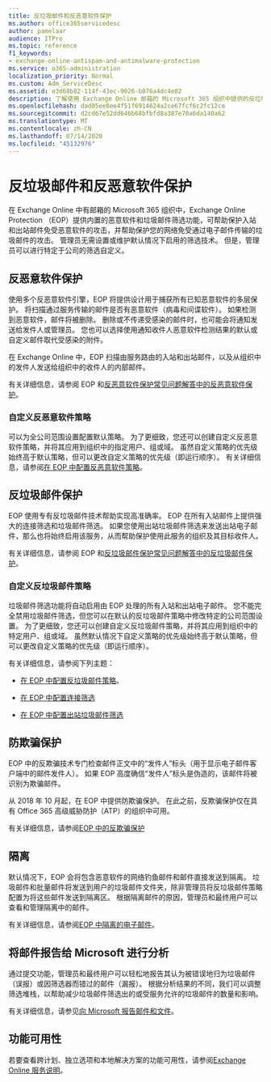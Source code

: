 ```yaml
---
title: 反垃圾邮件和反恶意软件保护
ms.author: office365servicedesc
author: pamelaar
audience: ITPro
ms.topic: reference
f1_keywords:
- exchange-online-antispam-and-antimalware-protection
ms.service: o365-administration
localization_priority: Normal
ms.custom: Adm_ServiceDesc
ms.assetid: e3d68b82-114f-43ec-9026-b076a4dc4e02
description: 了解使用 Exchange Online 邮箱的 Microsoft 365 组织中提供的反垃圾邮件和反恶意软件保护功能。
ms.openlocfilehash: dad05ee8ee4f51f6914624a2ce67fcf6c2fc12ce
ms.sourcegitcommit: d2cd67e52dd646b68bfbfd8a387e70a6da140a62
ms.translationtype: MT
ms.contentlocale: zh-CN
ms.lasthandoff: 07/14/2020
ms.locfileid: "45132976"
---
```

# <a name="anti-spam-and-anti-malware-protection"></a>反垃圾邮件和反恶意软件保护

在 Exchange Online 中有邮箱的 Microsoft 365 组织中，Exchange Online Protection （EOP）提供内置的恶意软件和垃圾邮件筛选功能，可帮助保护入站和出站邮件免受恶意软件的攻击，并帮助保护您的网络免受通过电子邮件传输的垃圾邮件的攻击。 管理员无需设置或维护默认情况下启用的筛选技术。 但是，管理员可以进行特定于公司的筛选自定义。

## <a name="anti-malware-protection"></a>反恶意软件保护

使用多个反恶意软件引擎，EOP 将提供设计用于捕获所有已知恶意软件的多层保护。 将扫描通过服务传输的邮件是否有恶意软件（病毒和间谍软件）。 如果检测到恶意软件，邮件将被删除。 删除或不传递受感染的邮件时，也可能会将通知发送给发件人或管理员。 您也可以选择使用通知收件人恶意软件检测结果的默认或自定义邮件取代受感染的附件。

在 Exchange Online 中，EOP 扫描由服务路由的入站和出站邮件，以及从组织中的发件人发送给组织中的收件人的内部邮件。

有关详细信息，请参阅 EOP 和[反恶意软件保护常见问题解答](https://docs.microsoft.com/microsoft-365/security/office-365-security/anti-malware-protection-faq-eop)[中的反恶意软件保护](https://docs.microsoft.com/microsoft-365/security/office-365-security/anti-malware-protection)。

### <a name="customize-anti-malware-policies"></a>自定义反恶意软件策略

可以为全公司范围设置配置默认策略。 为了更细致，您还可以创建自定义反恶意软件策略，并将其应用到组织中的指定用户、组或域。 虽然自定义策略的优先级始终高于默认策略，但可以更改自定义策略的优先级（即运行顺序）。 有关详细信息，请参阅[在 EOP 中配置反恶意软件策略](https://docs.microsoft.com/microsoft-365/security/office-365-security/configure-anti-malware-policies)。

## <a name="anti-spam-protection"></a>反垃圾邮件保护

EOP 使用专有反垃圾邮件技术帮助实现高准确率。 EOP 在所有入站邮件上提供强大的连接筛选和垃圾邮件筛选。 如果您使用出站垃圾邮件筛选来发送出站电子邮件，那么也将始终启用该服务，从而帮助保护使用此服务的组织及其目标收件人。

有关详细信息，请参阅 EOP 和[反垃圾邮件保护常见问题解答](https://docs.microsoft.com/microsoft-365/security/office-365-security/anti-spam-protection-faq)[中的反垃圾邮件保护](https://docs.microsoft.com/microsoft-365/security/office-365-security/anti-spam-protection)。

### <a name="customize-anti-spam-policies"></a>自定义反垃圾邮件策略

垃圾邮件筛选功能将自动启用由 EOP 处理的所有入站和出站电子邮件。 您不能完全禁用垃圾邮件筛选，但您可以在默认的反垃圾邮件策略中修改特定的公司范围设置。 为了更细致，您还可以创建自定义反垃圾邮件策略，并将其应用到组织中的特定用户、组或域。 虽然默认情况下自定义策略的优先级始终高于默认策略，但可以更改自定义策略的优先级（即运行顺序）。

有关详细信息，请参阅下列主题：

- [在 EOP 中配置反垃圾邮件策略](https://docs.microsoft.com/microsoft-365/security/office-365-security/configure-your-spam-filter-policies)。

- [在 EOP 中配置连接筛选](https://docs.microsoft.com/microsoft-365/security/office-365-security/configure-the-connection-filter-policy)

- [在 EOP 中配置出站垃圾邮件筛选](https://docs.microsoft.com/microsoft-365/security/office-365-security/configure-the-outbound-spam-policy)

## <a name="anti-spoofing-protection"></a>防欺骗保护

EOP 中的反欺骗技术专门检查邮件正文中的“发件人”标头（用于显示电子邮件客户端中的邮件发件人）。 如果 EOP 高度确信“发件人”标头是伪造的，该邮件将被识别为欺骗邮件。

从 2018 年 10 月起，在 EOP 中提供防欺骗保护。 在此之前，反欺骗保护仅在具有 Office 365 高级威胁防护（ATP）的组织中可用。

有关详细信息，请参阅[EOP 中的反欺骗保护](https://docs.microsoft.com/microsoft-365/security/office-365-security/anti-spoofing-protection)

## <a name="quarantine"></a>隔离

默认情况下，EOP 会将包含恶意软件的网络钓鱼邮件和邮件直接发送到隔离。 垃圾邮件和批量邮件将发送到用户的垃圾邮件文件夹，除非管理员将反垃圾邮件策略配置为将这些邮件发送到隔离区。 根据隔离邮件的原因，管理员和最终用户可以查看和管理隔离中的邮件。

有关详细信息，请参阅[EOP 中隔离的电子邮件](https://docs.microsoft.com/microsoft-365/security/office-365-security/quarantine-email-messages)。

## <a name="report-messages-to-microsoft-for-analysis"></a>将邮件报告给 Microsoft 进行分析

通过提交功能，管理员和最终用户可以轻松地报告其认为被错误地归为垃圾邮件（误报）或因筛选器而错过的邮件（漏报）。 根据分析结果的不同，我们可以调整筛选堆栈，以帮助减少垃圾邮件筛选出的或受服务允许的垃圾邮件的数量和影响。

有关详细信息，请参见[向 Microsoft 报告邮件和文件](https://docs.microsoft.com/microsoft-365/security/office-365-security/report-junk-email-messages-to-microsoft)。

## <a name="feature-availability"></a>功能可用性

若要查看跨计划、独立选项和本地解决方案的功能可用性，请参阅[Exchange Online 服务说明](exchange-online-service-description.md)。
